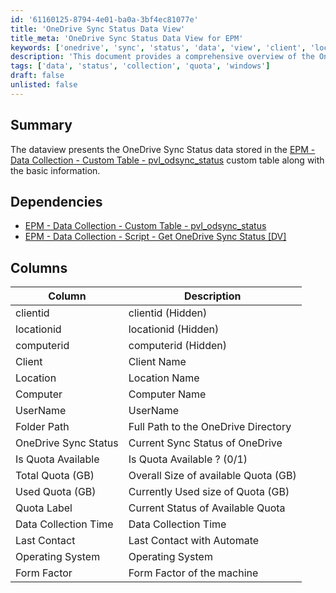 ```yaml
---
id: '61160125-8794-4e01-ba0a-3bf4ec81077e'
title: 'OneDrive Sync Status Data View'
title_meta: 'OneDrive Sync Status Data View for EPM'
keywords: ['onedrive', 'sync', 'status', 'data', 'view', 'client', 'location', 'computer', 'quota', 'collection']
description: 'This document provides a comprehensive overview of the OneDrive Sync Status data view, detailing the information stored in the EPM custom table pvl_odsync_status, including dependencies, columns, and their descriptions.'
tags: ['data', 'status', 'collection', 'quota', 'windows']
draft: false
unlisted: false
---
```

## Summary

The dataview presents the OneDrive Sync Status data stored in the [EPM - Data Collection - Custom Table - pvl_odsync_status](https://proval.itglue.com/DOC-5078775-16007815) custom table along with the basic information.

## Dependencies

- [EPM - Data Collection - Custom Table - pvl_odsync_status](https://proval.itglue.com/DOC-5078775-16007815)
- [EPM - Data Collection - Script - Get OneDrive Sync Status [DV]](https://proval.itglue.com/DOC-5078775-16007800)

## Columns

| Column                  | Description                                         |
|------------------------|-----------------------------------------------------|
| clientid               | clientid (Hidden)                                  |
| locationid             | locationid (Hidden)                                |
| computerid             | computerid (Hidden)                                |
| Client                 | Client Name                                        |
| Location               | Location Name                                      |
| Computer               | Computer Name                                      |
| UserName               | UserName                                           |
| Folder Path            | Full Path to the OneDrive Directory                |
| OneDrive Sync Status    | Current Sync Status of OneDrive                    |
| Is Quota Available     | Is Quota Available ? (0/1)                        |
| Total Quota (GB)      | Overall Size of available Quota (GB)               |
| Used Quota (GB)       | Currently Used size of Quota (GB)                  |
| Quota Label            | Current Status of Available Quota                  |
| Data Collection Time    | Data Collection Time                                |
| Last Contact           | Last Contact with Automate                          |
| Operating System       | Operating System                                    |
| Form Factor            | Form Factor of the machine                          |






